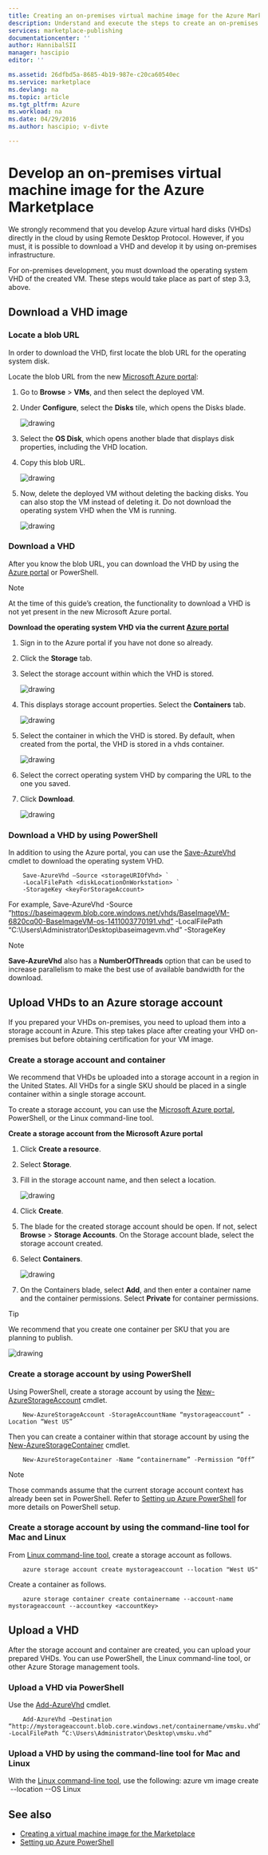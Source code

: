 ```yaml
---
title: Creating an on-premises virtual machine image for the Azure Marketplace | Microsoft Docs
description: Understand and execute the steps to create an on-premises VM image and deploy to the Azure Marketplace for others to purchase.
services: marketplace-publishing
documentationcenter: ''
author: HannibalSII
manager: hascipio
editor: ''

ms.assetid: 26dfbd5a-8685-4b19-987e-c20ca60540ec
ms.service: marketplace
ms.devlang: na
ms.topic: article
ms.tgt_pltfrm: Azure
ms.workload: na
ms.date: 04/29/2016
ms.author: hascipio; v-divte

---
```

# Develop an on-premises virtual machine image for the Azure Marketplace
We strongly recommend that you develop Azure virtual hard disks (VHDs) directly in the cloud by using Remote Desktop Protocol. However, if you must, it is possible to download a VHD and develop it by using on-premises infrastructure.  

For on-premises development, you must download the operating system VHD of the created VM. These steps would take place as part of step 3.3, above.  

## Download a VHD image
### Locate a blob URL
In order to download the VHD, first locate the blob URL for the operating system disk.

Locate the blob URL from the new [Microsoft Azure portal](https://portal.azure.com):

1. Go to **Browse** > **VMs**, and then select the deployed VM.
2. Under **Configure**, select the **Disks** tile, which opens the Disks blade.
   
   ![drawing](media/marketplace-publishing-vm-image-creation-on-premise/img01.png)
3. Select the **OS Disk**, which opens another blade that displays disk properties, including the VHD location.
4. Copy this blob URL.
   
   ![drawing](media/marketplace-publishing-vm-image-creation-on-premise/img02.png)
5. Now, delete the deployed VM without deleting the backing disks. You can also stop the VM instead of deleting it. Do not download the operating system VHD when the VM is running.
   
   ![drawing](media/marketplace-publishing-vm-image-creation-on-premise/img03.png)

### Download a VHD
After you know the blob URL, you can download the VHD by using the [Azure portal](http://manage.windowsazure.com/) or PowerShell.  

> [!NOTE]
> At the time of this guide’s creation, the functionality to download a VHD is not yet present in the new Microsoft Azure portal.  
> 
> 

**Download the operating system VHD via the current [Azure portal](http://manage.windowsazure.com/)**

1. Sign in to the Azure portal if you have not done so already.
2. Click the **Storage** tab.
3. Select the storage account within which the VHD is stored.
   
   ![drawing](media/marketplace-publishing-vm-image-creation-on-premise/img04.png)
4. This displays storage account properties. Select the **Containers** tab.
   
   ![drawing](media/marketplace-publishing-vm-image-creation-on-premise/img05.png)
5. Select the container in which the VHD is stored. By default, when created from the portal, the VHD is stored in a vhds container.
   
   ![drawing](media/marketplace-publishing-vm-image-creation-on-premise/img06.png)
6. Select the correct operating system VHD by comparing the URL to the one you saved.
7. Click **Download**.
   
   ![drawing](media/marketplace-publishing-vm-image-creation-on-premise/img07.png)

### Download a VHD by using PowerShell
In addition to using the Azure portal, you can use the [Save-AzureVhd](http://msdn.microsoft.com/library/dn495297.aspx) cmdlet to download the operating system VHD.

        Save-AzureVhd –Source <storageURIOfVhd> `
        -LocalFilePath <diskLocationOnWorkstation> `
        -StorageKey <keyForStorageAccount>
For example,
        Save-AzureVhd -Source “https://baseimagevm.blob.core.windows.net/vhds/BaseImageVM-6820cq00-BaseImageVM-os-1411003770191.vhd” -LocalFilePath “C:\Users\Administrator\Desktop\baseimagevm.vhd” -StorageKey <String>

> [!NOTE]
> **Save-AzureVhd** also has a **NumberOfThreads** option that can be used to increase parallelism to make the best use of available bandwidth for the download.
> 
> 

## Upload VHDs to an Azure storage account
If you prepared your VHDs on-premises, you need to upload them into a storage account in Azure. This step takes place after creating your VHD on-premises but before obtaining certification for your VM image.

### Create a storage account and container
We recommend that VHDs be uploaded into a storage account in a region in the United States. All VHDs for a single SKU should be placed in a single container within a single storage account.

To create a storage account, you can use the [Microsoft Azure portal](https://portal.azure.com/), PowerShell, or the Linux command-line tool.  

**Create a storage account from the Microsoft Azure portal**

1. Click **Create a resource**.
2. Select **Storage**.
3. Fill in the storage account name, and then select a location.
   
   ![drawing](media/marketplace-publishing-vm-image-creation-on-premise/img08.png)
4. Click **Create**.
5. The blade for the created storage account should be open. If not, select **Browse** > **Storage Accounts**. On the Storage account blade, select the storage account created.
6. Select **Containers**.
   
   ![drawing](media/marketplace-publishing-vm-image-creation-on-premise/img09.png) 
7. On the Containers blade, select **Add**, and then enter a container name and the container permissions. Select **Private** for container permissions.

> [!TIP]
> We recommend that you create one container per SKU that you are planning to publish.
> 
> 

  ![drawing](media/marketplace-publishing-vm-image-creation-on-premise/img10.png)

### Create a storage account by using PowerShell
Using PowerShell, create a storage account by using the [New-AzureStorageAccount](https://docs.microsoft.com/en-us/powershell/module/servicemanagement/azure/new-azurestorageaccount) cmdlet.

        New-AzureStorageAccount -StorageAccountName “mystorageaccount” -Location “West US”

Then you can create a container within that storage account by using the [New-AzureStorageContainer](https://docs.microsoft.com/en-us/powershell/module/azure.storage/new-azurestoragecontainer) cmdlet.

        New-AzureStorageContainer -Name “containername” -Permission “Off”

> [!NOTE]
> Those commands assume that the current storage account context has already been set in PowerShell.   Refer to [Setting up Azure PowerShell](marketplace-publishing-powershell-setup.md) for more details on PowerShell setup.
>  
> 
> ### Create a storage account by using the command-line tool for Mac and Linux
> From [Linux command-line tool](../virtual-machines/linux/cli-manage.md?toc=%2fazure%2fvirtual-machines%2flinux%2ftoc.json), create a storage account as follows.
> 
> 

        azure storage account create mystorageaccount --location "West US"

Create a container as follows.

        azure storage container create containername --account-name mystorageaccount --accountkey <accountKey>

## Upload a VHD
After the storage account and container are created, you can upload your prepared VHDs. You can use PowerShell, the Linux command-line tool, or other Azure Storage management tools.

### Upload a VHD via PowerShell
Use the [Add-AzureVhd](http://msdn.microsoft.com/library/dn495173.aspx) cmdlet.

        Add-AzureVhd –Destination “http://mystorageaccount.blob.core.windows.net/containername/vmsku.vhd” -LocalFilePath “C:\Users\Administrator\Desktop\vmsku.vhd”

### Upload a VHD by using the command-line tool for Mac and Linux
With the [Linux command-line tool](https://docs.microsoft.com/cli/azure/get-started-with-az-cli2), use the following:
        azure vm image create <image name> --location <Location of the data center> --OS Linux <LocationOfLocalVHD>

## See also
* [Creating a virtual machine image for the Marketplace](marketplace-publishing-vm-image-creation.md)
* [Setting up Azure PowerShell](marketplace-publishing-powershell-setup.md)

